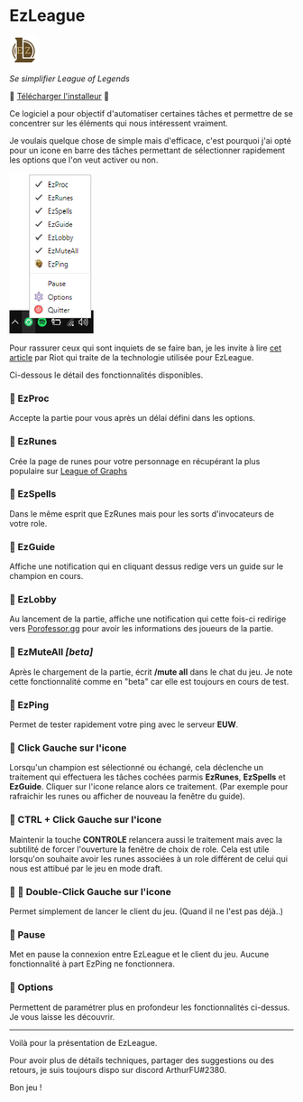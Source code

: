# EzLeague

![alt text](https://github.com/ArthurSaurel/EzLeague/blob/master/ressources/newmain.png)

*Se simplifier League of Legends*

&#x1F536; [Télécharger l'installeur](https://github.com/ArthurSaurel/EzLeague/releases/tag/EzSetup) &#x1F536;

Ce logiciel a pour objectif d'automatiser certaines tâches et permettre de se concentrer sur les éléments qui nous intéressent vraiment. 

Je voulais quelque chose de simple mais d'efficace, c'est pourquoi j'ai opté pour un icone en barre des tâches permettant de sélectionner rapidement les options que l'on veut activer ou non.

![alt text](https://github.com/ArthurSaurel/EzLeague/blob/master/img/ezleague_menu.PNG)

Pour rassurer ceux qui sont inquiets de se faire ban, je les invite à lire [cet article](https://developer.riotgames.com/league-client-apis.html) par Riot qui traite de la technologie utilisée pour EzLeague. 

Ci-dessous le détail des fonctionnalités disponibles. 

### &#x1F539; EzProc 
Accepte la partie pour vous après un délai défini dans les options.

### &#x1F539; EzRunes
Crée la page de runes pour votre personnage en récupérant la plus populaire sur [League of Graphs](https://www.leagueofgraphs.com/fr/)

### &#x1F539; EzSpells 
Dans le même esprit que EzRunes mais pour les sorts d'invocateurs de votre role. 

### &#x1F539; EzGuide
Affiche une notification qui en cliquant dessus redige vers un guide sur le champion en cours.

### &#x1F539; EzLobby
Au lancement de la partie, affiche une notification qui cette fois-ci redirige vers [Porofessor.gg](https://porofessor.gg/) pour avoir les informations des joueurs de la partie.

### &#x1F539; EzMuteAll  *[beta]*
Après le chargement de la partie, écrit **/mute all** dans le chat du jeu. Je note cette fonctionnalité comme en "beta" car elle est toujours en cours de test.

### &#x1F539; EzPing
Permet de tester rapidement votre ping avec le serveur **EUW**.

### &#x1F539; Click Gauche sur l'icone
Lorsqu'un champion est sélectionné ou échangé, cela déclenche un traitement qui effectuera les tâches cochées parmis **EzRunes**, **EzSpells** et **EzGuide**. Cliquer sur l'icone relance alors ce traitement. (Par exemple pour rafraichir les runes ou afficher de nouveau la fenêtre du guide). 

### &#x1F539; CTRL + Click Gauche sur l'icone
Maintenir la touche **CONTROLE** relancera aussi le traitement mais avec la subtilité de forcer l'ouverture la fenêtre de choix de role. Cela est utile lorsqu'on souhaite avoir les runes associées à un role différent de celui qui nous est attibué par le jeu en mode draft.

### &#x1F539; &#x1F539; Double-Click Gauche sur l'icone
Permet simplement de lancer le client du jeu. (Quand il ne l'est pas déjà..)

### &#x1F539; Pause
Met en pause la connexion entre EzLeague et le client du jeu. Aucune fonctionnalité à part EzPing ne fonctionnera.

### &#x1F539; Options
Permettent de paramétrer plus en profondeur les fonctionnalités ci-dessus. Je vous laisse les découvrir.

----

Voilà pour la présentation de EzLeague.

Pour avoir plus de détails techniques, partager des suggestions ou des retours, je suis toujours dispo sur discord ArthurFU#2380.


Bon jeu !







